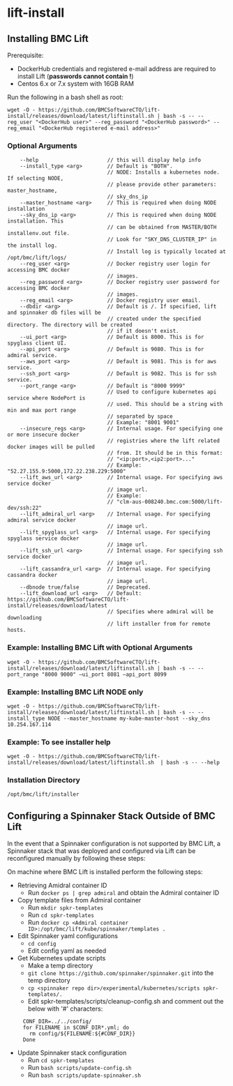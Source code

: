 # lift-install

## Installing BMC Lift
Prerequisite:
- DockerHub credentials and registered e-mail address are required to install Lift (**passwords cannot contain !**)
- Centos 6.x or 7.x system with 16GB RAM

Run the following in a bash shell as root:

`wget -O - https://github.com/BMCSoftwareCTO/lift-install/releases/download/latest/liftinstall.sh | bash -s -- --reg_user "<DockerHub user>" --reg_password "<DockerHub password>" --reg_email "<DockerHub registered e-mail address>"`

### Optional Arguments

```
    --help                      // this will display help info 
    --install_type <arg>        // Default is "BOTH". 
                                // NODE: Installs a kubernetes node. If selecting NODE, 
                                // please provide other parameters: master_hostname, 
                                // sky_dns_ip
    --master_hostname <arg>     // This is required when doing NODE installation
    --sky_dns_ip <arg>          // This is required when doing NODE installation. This 
                                // can be obtained from MASTER/BOTH installenv.out file.
                                // Look for "SKY_DNS_CLUSTER_IP" in the install log.
                                // Install log is typically located at /opt/bmc/lift/logs/
    --reg_user <arg>            // Docker registry user login for accessing BMC docker 
                                // images.
    --reg_password <arg>        // Docker registry user password for accessing BMC docker 
                                // images.
    --reg_email <arg>           // Docker registry user email.
    --dbdir <arg>               // Default is /. If specified, lift and spinnaker db files will be
                                // created under the specified directory. The directory will be created
                                // if it doesn't exist.    
    --ui_port <arg>             // Default is 8000. This is for spyglass client UI.
    --api_port <arg>            // Default is 9080. This is for admiral service.
    --aws_port <arg>            // Default is 9081. This is for aws service.
    --ssh_port <arg>            // Default is 9082. This is for ssh service.
    --port_range <arg>          // Default is "8000 9999"
                                // Used to configure kubernetes api service where NodePort is 
                                // used. This should be a string with min and max port range 
                                // separated by space
                                // Example: "8001 9001"
    --insecure_regs <arg>       // Internal usage. For specifying one or more insecure docker
                                // registries where the lift related docker images will be pulled
                                // from. It should be in this format:
                                // "<ip:port>,<ip2:port>..."
                                // Example: "52.27.155.9:5000,172.22.238.229:5000"
    --lift_aws_url <arg>        // Internal usage. For specifying aws service docker
                                // image url.
                                // Example: 
                                // "clm-aus-008240.bmc.com:5000/lift-dev/ssh:22"
    --lift_admiral_url <arg>    // Internal usage. For specifying admiral service docker
                                // image url.
    --lift_spyglass_url <arg>   // Internal usage. For specifying spyglass service docker
                                // image url.
    --lift_ssh_url <arg>        // Internal usage. For specifying ssh service docker
                                // image url.
    --lift_cassandra_url <arg>  // Internal usage. For specifying cassandra docker
                                // image url.
    --dbnode true/false         // Deprecated.
    --lift_download_url <arg>   // Default: https://github.com/BMCSoftwareCTO/lift-install/releases/download/latest
                                // Specifies where admiral will be downloading
                                // lift installer from for remote hosts.
```
### Example: Installing BMC Lift with Optional Arguments
```wget -O - https://github.com/BMCSoftwareCTO/lift-install/releases/download/latest/liftinstall.sh | bash -s -- --port_range "8000 9000" –ui_port 8081 –api_port 8099```

### Example: Installing BMC Lift NODE only
```wget -O - https://github.com/BMCSoftwareCTO/lift-install/releases/download/latest/liftinstall.sh | bash -s -- --install_type NODE --master_hostname my-kube-master-host --sky_dns 10.254.167.114```

### Example: To see installer help
```wget -O - https://github.com/BMCSoftwareCTO/lift-install/releases/download/latest/liftinstall.sh  | bash -s -- --help```

### Installation Directory

`/opt/bmc/lift/installer`

## Configuring a Spinnaker Stack Outside of BMC Lift

In the event that a Spinnaker configuration is not supported by BMC Lift, a Spinnaker stack that was deployed and configured via Lift can be reconfigured manually by following these steps:

On machine where BMC Lift is installed perform the following steps:

* Retrieving Amidral container ID
  * Run `docker ps | grep admiral` and obtain the Admiral container ID
* Copy template files from Admiral container
  * Run `mkdir spkr-templates`
  * Run `cd spkr-templates`
  * Run `docker cp <Admiral container ID>:/opt/bmc/lift/kube/spinnaker/templates .`
* Edit Spinnaker yaml configurations
  * `cd config`
  * Edit config yaml as needed
* Get Kubernetes update scripts
  * Make a temp directory
  * `git clone https://github.com/spinnaker/spinnaker.git` into the temp directory
  * `cp <spinnaker repo dir>/experimental/kubernetes/scripts spkr-templates/.`
  * Edit spkr-templates/scripts/cleanup-config.sh and comment out the below with '#' characters:
  
```
     CONF_DIR=../../config/
     for FILENAME in $CONF_DIR*.yml; do
       rm config/${FILENAME:${#CONF_DIR}}
     Done
```
* Update Spinnaker stack configuration
  * Run `cd spkr-templates`
  * Run `bash scripts/update-config.sh`
  * Run `bash scripts/update-spinnaker.sh`
